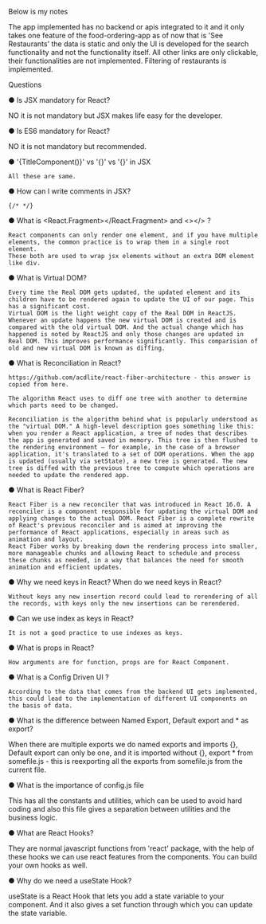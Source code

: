 Below is my notes

The app implemented has no backend or apis integrated to it and it only takes one feature of the food-ordering-app as of now that is 'See Restaurants' the data is static and only the UI is developed for the search functionality and not the functionality itself. All other links are only clickable, their functionalities are not implemented. Filtering of restaurants is implemented.

Questions

● Is JSX mandatory for React?

  NO it is not mandatory but JSX makes life easy for the developer.

● Is ES6 mandatory for React?

  NO it is not mandatory but recommended.

● '{TitleComponent()}' vs '{<TitleComponent/>}' vs '{<TitleComponent></TitleComponent>}' in JSX

    All these are same.

● How can I write comments in JSX?

    {/* */}

● What is <React.Fragment></React.Fragment> and <></> ?

    React components can only render one element, and if you have multiple elements, the common practice is to wrap them in a single root element.
    These both are used to wrap jsx elements without an extra DOM element like div.

● What is Virtual DOM?

    Every time the Real DOM gets updated, the updated element and its children have to be rendered again to update the UI of our page. This has a significant cost.
    Virtual DOM is the light weight copy of the Real DOM in ReactJS. Whenever an update happens the new virtual DOM is created and is compared with the old virtual DOM. And the actual change which has happened is noted by ReactJS and only those changes are updated in Real DOM. This improves performance significantly. This comparision of old and new virtual DOM is known as diffing.

● What is Reconciliation in React?

    https://github.com/acdlite/react-fiber-architecture - this answer is copied from here.

    The algorithm React uses to diff one tree with another to determine which parts need to be changed.

    Reconciliation is the algorithm behind what is popularly understood as the "virtual DOM." A high-level description goes something like this: when you render a React application, a tree of nodes that describes the app is generated and saved in memory. This tree is then flushed to the rendering environment — for example, in the case of a browser application, it's translated to a set of DOM operations. When the app is updated (usually via setState), a new tree is generated. The new tree is diffed with the previous tree to compute which operations are needed to update the rendered app.

● What is React Fiber?

    React Fiber is a new reconciler that was introduced in React 16.0. A reconciler is a component responsible for updating the virtual DOM and applying changes to the actual DOM. React Fiber is a complete rewrite of React's previous reconciler and is aimed at improving the performance of React applications, especially in areas such as animation and layout.
    React Fiber works by breaking down the rendering process into smaller, more manageable chunks and allowing React to schedule and process these chunks as needed, in a way that balances the need for smooth animation and efficient updates.

● Why we need keys in React? When do we need keys in React?

    Without keys any new insertion record could lead to rerendering of all the records, with keys only the new insertions can be rerendered.

● Can we use index as keys in React?

    It is not a good practice to use indexes as keys.

● What is props in React?

    How arguments are for function, props are for React Component.

● What is a Config Driven UI ?

    According to the data that comes from the backend UI gets implemented, this could lead to the implementation of different UI components on the basis of data.

● What is the difference between Named Export, Default export and * as export?

  When there are multiple exports we do named exports and imports {},
  Default export can only be one, and it is imported without {},
  export * from somefile.js - this is reexporting all the exports from somefile.js from the current file.

● What is the importance of config.js file

  This has all the constants and utilities, which can be used to avoid hard coding and also this file gives a separation between utilities and the business logic.

● What are React Hooks?

  They are normal javascript functions from 'react' package, with the help of these hooks we can use react features from the components. You can build your own hooks as well.

● Why do we need a useState Hook?

  useState is a React Hook that lets you add a state variable to your component. And it also gives a set function through which you can update the state variable.
